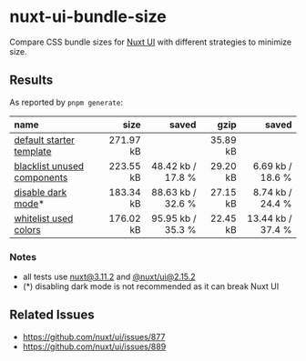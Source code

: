 # nuxt-ui-bundle-size

Compare CSS bundle sizes for [Nuxt UI](https://ui.nuxt.com) with different strategies to minimize size.

## Results

As reported by `pnpm generate`:

| name                                                   |      size |             saved |     gzip |             saved |
| :----------------------------------------------------- | --------: | ----------------: | -------: | ----------------: |
| [default starter template](2/starter)                  | 271.97 kB |                   | 35.89 kB |                   |
| [blacklist unused components](2/blacklist-components/) | 223.55 kB | 48.42 kb / 17.8 % | 29.20 kB |  6.69 kb / 18.6 % |
| [disable dark mode](2/no-darkmode/)\*                  | 183.34 kB | 88.63 kb / 32.6 % | 27.15 kB |  8.74 kb / 24.4 % |
| [whitelist used colors](2/whitelist-colors/)           | 176.02 kB | 95.95 kb / 35.3 % | 22.45 kB | 13.44 kb / 37.4 % |

### Notes

- all tests use [nuxt@3.11.2](https://www.npmjs.com/package/nuxt/v/3.11.2) and [@nuxt/ui@2.15.2](https://www.npmjs.com/package/@nuxt/ui/v/2.15.2)
- (\*) disabling dark mode is not recommended as it can break Nuxt UI

## Related Issues

- https://github.com/nuxt/ui/issues/877
- https://github.com/nuxt/ui/issues/889

